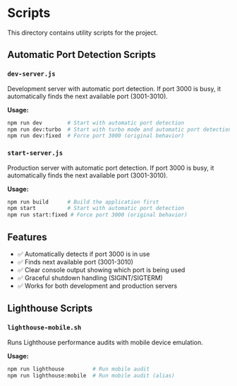 # Scripts

This directory contains utility scripts for the project.

## Automatic Port Detection Scripts

### `dev-server.js`

Development server with automatic port detection. If port 3000 is busy, it automatically finds the next available port (3001-3010).

**Usage:**

```bash
npm run dev        # Start with automatic port detection
npm run dev:turbo  # Start with turbo mode and automatic port detection
npm run dev:fixed  # Force port 3000 (original behavior)
```

### `start-server.js`

Production server with automatic port detection. If port 3000 is busy, it automatically finds the next available port (3001-3010).

**Usage:**

```bash
npm run build      # Build the application first
npm start          # Start with automatic port detection
npm run start:fixed # Force port 3000 (original behavior)
```

## Features

- ✅ Automatically detects if port 3000 is in use
- ✅ Finds next available port (3001-3010)
- ✅ Clear console output showing which port is being used
- ✅ Graceful shutdown handling (SIGINT/SIGTERM)
- ✅ Works for both development and production servers

## Lighthouse Scripts

### `lighthouse-mobile.sh`

Runs Lighthouse performance audits with mobile device emulation.

**Usage:**

```bash
npm run lighthouse         # Run mobile audit
npm run lighthouse:mobile  # Run mobile audit (alias)
```
